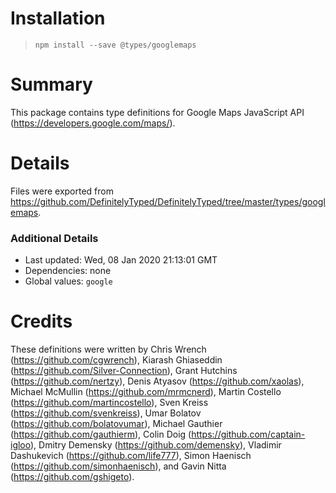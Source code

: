 # Installation
> `npm install --save @types/googlemaps`

# Summary
This package contains type definitions for Google Maps JavaScript API (https://developers.google.com/maps/).

# Details
Files were exported from https://github.com/DefinitelyTyped/DefinitelyTyped/tree/master/types/googlemaps.

### Additional Details
 * Last updated: Wed, 08 Jan 2020 21:13:01 GMT
 * Dependencies: none
 * Global values: `google`

# Credits
These definitions were written by Chris Wrench (https://github.com/cgwrench), Kiarash Ghiaseddin (https://github.com/Silver-Connection), Grant Hutchins (https://github.com/nertzy), Denis Atyasov (https://github.com/xaolas), Michael McMullin (https://github.com/mrmcnerd), Martin Costello (https://github.com/martincostello), Sven Kreiss (https://github.com/svenkreiss), Umar Bolatov (https://github.com/bolatovumar), Michael Gauthier (https://github.com/gauthierm), Colin Doig (https://github.com/captain-igloo), Dmitry Demensky (https://github.com/demensky), Vladimir Dashukevich (https://github.com/life777), Simon Haenisch (https://github.com/simonhaenisch), and Gavin Nitta (https://github.com/gshigeto).
